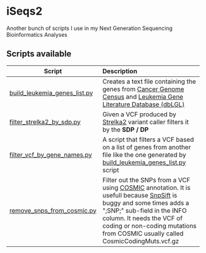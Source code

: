 # iSeqs2
Another bunch of scripts I use in my Next Generation Sequencing Bioinformatics Analyses

## Scripts available

| Script | Description |
| ------------- |:-------------|
|[build_leukemia_genes_list.py](https://github.com/alexcoppe/iSeqs2/blob/master/scripts/build_leukemia_genes_list/README.md) | Creates a text file containing the genes from [Cancer Genome Census](https://cancer.sanger.ac.uk/census) and [Leukemia Gene Literature Database (dbLGL)](http://soft.bioinfo-minzhao.org/lgl/)|
|[filter_strelka2_by_sdp.py](https://github.com/alexcoppe/iSeqs2/tree/master/scripts/filter_strelka2_by_sdp)|Given a VCF produced by [Strelka2](https://github.com/Illumina/strelka) variant caller filters it by the **SDP / DP**|
|[filter_vcf_by_gene_names.py](https://github.com/alexcoppe/iSeqs2/tree/master/scripts/filter_vcf_by_gene_names/README.md)|A script that filters a VCF based on a list of genes from another file like the one generated by [build_leukemia_genes_list.py](https://github.com/alexcoppe/iSeqs2/blob/master/scripts/build_leukemia_genes_list/README.md) script|
|[remove_snps_from_cosmic.py](https://github.com/alexcoppe/iSeqs2/tree/master/scripts/remove_snps_from_cosmic)| Filter out the SNPs from a VCF using [COSMIC](https://cancer.sanger.ac.uk/cosmic) annotation. It is usefull because [SnpSift](http://snpeff.sourceforge.net/SnpSift.html) is buggy and some times adds a ";SNP;" sub-field in the INFO column. It needs the VCF of coding or non-coding mutations from COSMIC usually called CosmicCodingMuts.vcf.gz|
